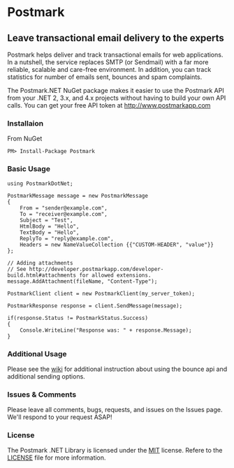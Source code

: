 # Postmark
## Leave transactional email delivery to the experts

Postmark helps deliver and track transactional emails for web applications. In a nutshell, the service replaces SMTP (or Sendmail) with a far more reliable, scalable and care-free environment. In addition, you can track statistics for number of emails sent, bounces and spam complaints.

The Postmark.NET NuGet package makes it easier to use the Postmark API from your .NET 2, 3.x, and 4.x projects without having to build your own API calls. You can get your free API token at http://www.postmarkapp.com

### Installaion
From NuGet

	PM> Install-Package Postmark

### Basic Usage
	
	using PostmarkDotNet;
	
	PostmarkMessage message = new PostmarkMessage
	{
	    From = "sender@example.com",
	    To = "receiver@example.com",
	    Subject = "Test",
	    HtmlBody = "Hello",
	    TextBody = "Hello",
	    ReplyTo = "reply@example.com",
	    Headers = new NameValueCollection {{"CUSTOM-HEADER", "value"}}
	};
	
	// Adding attachments
	// See http://developer.postmarkapp.com/developer-build.html#attachments for allowed extensions.
	message.AddAttachment(fileName, "Content-Type");
	
	PostmarkClient client = new PostmarkClient(my_server_token);
	
	PostmarkResponse response = client.SendMessage(message);
	
	if(response.Status != PostmarkStatus.Success)
	{
	    Console.WriteLine("Response was: " + response.Message);
	}

### Additional Usage
Please see the [wiki](https://github.com/jptoto/postmark-dotnet/wiki) for additional instruction about using the bounce api and additional sending options.

### Issues &amp; Comments
Please leave all comments, bugs, requests, and issues on the Issues page. We'll respond to your request ASAP!

### License
The Postmark .NET Library is licensed under the [MIT](http://www.opensource.org/licenses/mit-license.php "Read more about the MIT license form") license. Refere to the [LICENSE](https://github.com/jptoto/postmark-dotnet/blob/master/LICENSE) file for more information.
